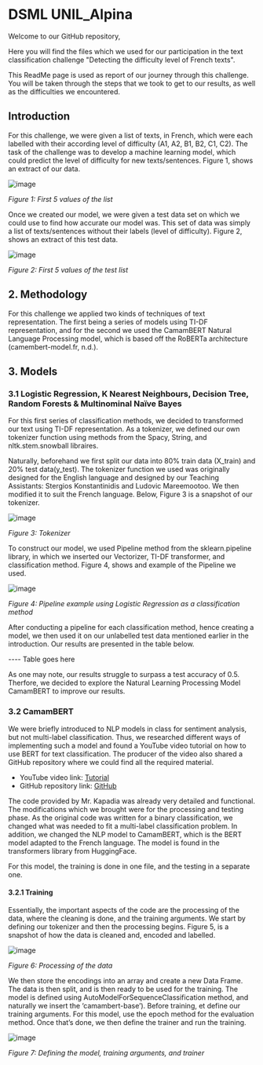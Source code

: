 # DSML UNIL_Alpina

Welcome to our GitHub repository,

Here you will find the files which we used for our participation in the text classification challenge "Detecting the difficulty level of French texts".

This ReadMe page is used as report of our journey through this challenge. You will be taken through the steps that we took to get to our results, as well as the difficulties we encountered. 

## Introduction

For this challenge, we were given a list of texts, in French, which were each labelled with their according level of difficulty (A1, A2, B1, B2, C1, C2).  The task of the challenge was to develop a machine learning model, which could predict the level of difficulty for new texts/sentences.  Figure 1, shows an extract of our data.



![image](https://github.com/DenizcanSarigul/DSML-Project/assets/119871445/a96442ec-661b-4fac-b730-89fc6edb1998)

*Figure 1: First 5 values of the list*




Once we created our model, we were given a test data set on which we could use to find how accurate our model was. This set of data was simply a list of texts/sentences without their labels (level of difficulty). Figure 2, shows an extract of this test data.
 


![image](https://github.com/DenizcanSarigul/DSML-Project/assets/119871445/db1cde80-f61f-4256-b700-3d1f22abdef2)

*Figure 2: First 5 values of the test list*





## 2. Methodology

For this challenge we applied two kinds of techniques of text representation. The first being a series of models using TI-DF representation, and for the second we used the CamamBERT Natural Language Processing model, which is based off the RoBERTa architecture (camembert-model.fr, n.d.). 


## 3. Models

### 3.1 Logistic Regression, K Nearest Neighbours, Decision Tree, Random Forests & Multinominal Naïve Bayes

For this first series of classification methods, we decided to transformed our text using TI-DF representation. As a tokenizer, we defined our own tokenizer function using methods from the Spacy, String, and nltk.stem.snowball libraires. 

Naturally, beforehand we first split our data into 80% train data (X_train) and 20% test data(y_test).
The tokenizer function we used was originally designed for the English language and designed by our Teaching Assistants: Stergios Konstantinidis and Ludovic Mareemootoo. We then modified it to suit the French language. Below, Figure 3 is a snapshot of our tokenizer. 
 


![image](https://github.com/DenizcanSarigul/DSML-Project/assets/119871445/46140ef9-4f06-4b96-bc6d-bfc01fc305de)


*Figure 3: Tokenizer*








To construct our model, we used Pipeline method from the sklearn.pipeline library, in which we inserted our Vectorizer, TI-DF transformer, and classification method.  Figure 4, shows and example of the Pipeline we used. 
 

![image](https://github.com/DenizcanSarigul/DSML-Project/assets/119871445/d07f144b-6232-468d-85b6-571405495a54)

*Figure 4: Pipeline example using Logistic Regression as a classification method*







After conducting a pipeline for each classification method, hence creating a model, we then used it on our unlabelled test data mentioned earlier in the introduction. Our results are presented in the table below. 


---- Table goes here 

As one may note, our results struggle to surpass a test accuracy of 0.5. Therfore, we decided to explore the Natural Learning Processing Model CamamBERT to improve our results. 

### 3.2 CamamBERT
We were briefly introduced to NLP models in class for sentiment analysis, but not multi-label classification. Thus, we researched different ways of implementing such a model and found a YouTube video tutorial on how to use BERT for text classification. The producer of the video also shared a GitHub repository where we could find all the required material. 

- YouTube video link: [Tutorial](https://www.youtube.com/watch?v=TmT-sKxovb0&t=608s)
- GitHub repository link: [GitHub](https://github.com/RajKKapadia/Transformers-Text-Classification-BERT-Blog)

The code provided by Mr. Kapadia was already very detailed and functional. The modifications which we brought were for the processing and testing phase. As the original code was written for a binary classification, we changed what was needed to fit a multi-label classification problem. In addition, we changed the NLP model to CamamBERT, which is the BERT model adapted to the French language. The model is found in the transformers library from HuggingFace.

For this model, the training is done in one file, and the testing in a separate one. 
#### 3.2.1 Training 

Essentially, the important aspects of the code are the processing of the data, where the cleaning is done, and the training arguments. 
We start by defining our tokenizer and then the processing begins. Figure 5, is a snapshot of how the data is cleaned and, encoded and labelled. 

 ![image](https://github.com/DenizcanSarigul/DSML-Project/assets/119871445/7d78cf10-1c00-493f-a7f1-066f2c90bdfb)

*Figure 6: Processing of the data*











We then store the encodings into an array and create a new Data Frame. The data is then split, and is then ready to be used for the training.
The model is defined using AutoModelForSequenceClassification method, and naturally we insert the ‘camambert-base’). Before training, et define our training arguments. For this model, use the epoch method for the evaluation method. Once that’s done, we then define the trainer and run the training.

![image](https://github.com/DenizcanSarigul/DSML-Project/assets/119871445/46d4c49c-9d39-458a-b47d-5ba3b2e1ed08)

*Figure 7: Defining the model, training arguments, and trainer*





